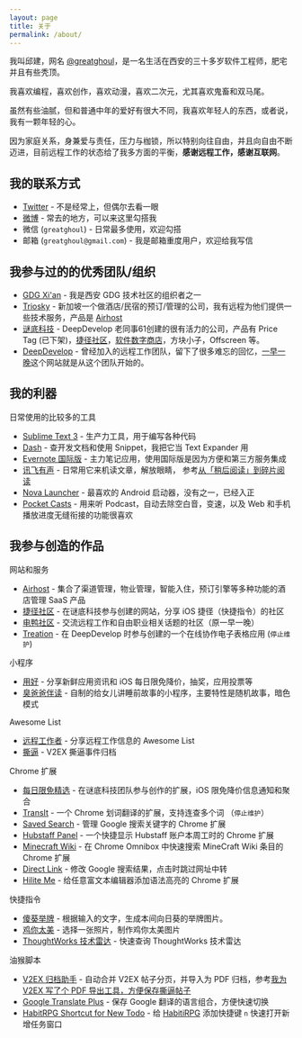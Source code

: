 ```yaml
---
layout: page
title: 关于
permalink: /about/
---
```


我叫邱建，网名 [@greatghoul](https://github.com/greatghoul)，是一名生活在西安的三十多岁软件工程师，肥宅并且有些秃顶。

我喜欢编程，喜欢创作，喜欢动漫，喜欢二次元，尤其喜欢鬼畜和双马尾。

虽然有些油腻，但和普通中年的爱好有很大不同，我喜欢年轻人的东西，或者说，我有一颗年轻的心。

因为家庭关系，身兼爱与责任，压力与枷锁，所以特别向往自由，并且向自由不断迈进，目前远程工作的状态给了我多方面的平衡，**感谢远程工作，感谢互联网**。

## 我的联系方式

* [Twitter](https://twitter.com/greatghoul) - 不是经常上，但偶尔去看一眼
* [微博](https://weibo.com/greatghoul) - 常去的地方，可以来这里勾搭我
* 微信 (`greatghoul`) - 日常最多使用，欢迎勾搭
* 邮箱 (`greatghoul@gmail.com`) - 我是邮箱重度用户，欢迎给我写信

## 我参与过的的优秀团队/组织

- [GDG Xi'an](http://gdgxian.org) - 我是西安 GDG 技术社区的组织者之一
- [Triosky](http://www.triosky.com/) - 新加坡一个做酒店/民宿的预订/管理的公司，我有远程为他们提供一些技术服务，产品是 [Airhost](https://cloud.airhost.co/)
- [谜底科技](http://www.miidii.tech/) - DeepDevelop 老同事61创建的很有活力的公司，产品有 Price Tag (已下架)，[捷径社区](http://sharecuts.cn)，[软件数字商店](https://h5.youzan.com/v2/showcase/homepage?alias=XqLRcsuYN3)，方块小子，Offscreen 等。
- [DeepDevelop](http://deepdevelop.com/) - 曾经加入的远程工作团队，留下了很多难忘的回忆，[一早一晚](https://3cwork.com/)这个网站就是从这个团队开始的。

## 我的利器

日常使用的比较多的工具

- [Sublime Text 3](https://www.sublimetext.com/) - 生产力工具，用于编写各种代码
- [Dash](https://kapeli.com/dash) - 查开发文档和使用 Snippet，我把它当 Text Expander 用
- [Evernote 国际版](https://evernote.com/) - 主力笔记应用，使用国际版是因为方便和第三方服务集成
- [讯飞有声](https://www.coolapk.com/apk/com.iflytek.readassistant) - 日常用它来机读文章，解放眼睛，
  参考[从「稍后阅读」到碎片阅读](https://github.com/greatghoul/profile/issues/14)
- [Nova Launcher](http://novalauncher.com/) - 最喜欢的 Android 启动器，没有之一，已经入正
- [Pocket Casts](https://www.pocketcasts.com/) - 用来听 Podcast，自动去除空白音，变速，以及 Web 
  和手机播放进度无缝衔接的功能很喜欢

## 我参与创造的作品

网站和服务

- [Airhost](https://airhost.sg/) - 集合了渠道管理，物业管理，智能入住，预订引擎等多种功能的酒店管理 SaaS 产品
- [捷径社区](https://sharecuts.cn/) - 在谜底科技参与创建的网站，分享 iOS 捷径（快捷指令）的社区 
- [电鸭社区](https://eleduck.com/) - 交流远程工作和自由职业相关话题的社区（原一早一晚） 
- [Treation](https://web.archive.org/web/20210619020936/https://treation.com/) - 在 DeepDevelop 时参与创建的一个在线协作电子表格应用 (`停止维护`) 

小程序

- [用好](https://minapp.com/miniapp/8386/) - 分享新鲜应用资讯和 iOS 每日限免降价，抽奖，应用投票等
- [臭爸爸伴读](https://minapp.com/miniapp/12213/) - 自制的给女儿讲睡前故事的小程序，主要特性是随机故事，暗色模式

Awesome List

- [远程工作者](https://github.com/greatghoul/remote-working) - 分享远程工作信息的 Awesome List
- [撕逼](https://github.com/greatghoul/sibi) - V2EX 撕逼事件归档

Chrome 扩展

- [每日限免精选](https://chrome.google.com/webstore/detail/%E6%AF%8F%E6%97%A5%E9%99%90%E5%85%8D%E7%B2%BE%E9%80%89/neambpcjkehpbfgkipkcaigkndfllgbh) - 在谜底科技团队参与创作的扩展，iOS 限免降价信息通知和聚合
- [TransIt](http://gdgxian.org/crx-transit/) - 一个 Chrome 划词翻译的扩展，支持连查多个词 （`停止维护`）
- [Saved Search](https://github.com/greatghoul/saved-search) - 管理 Google 搜索关键字的 Chrome 扩展
- [Hubstaff Panel](https://chrome.google.com/webstore/detail/adfckgelfokkfhhmofjokjopmaelmebl/publish-accepted?authuser=0&hl=en-US) - 一个快捷显示 Hubstaff 账户本周工时的 Chrome 扩展 
- [Minecraft Wiki](https://github.com/greatghoul/minecraft-wiki) - 在 Chrome Omnibox 中快速搜索 MineCraft Wiki 条目的 Chrome 扩展
- [Direct Link](https://github.com/GDG-Xian/crx-direct-link) - 修改 Google 搜索结果，点击时跳过网址中转
- [Hilite Me](https://github.com/GDG-Xian/crx-hiliteme) - 给任意富文本编辑器添加语法高亮的 Chrome 扩展

快捷指令

- [傻葵举牌](https://sharecuts.cn/shortcut/2515) - 根据输入的文字，生成本间向日葵的举牌图片。
- [鸡你太美](https://sharecuts.cn/shortcut/1805) - 选择一张照片，制作鸡你太美图片
- [ThoughtWorks 技术雷达](https://sharecuts.cn/shortcut/1294) - 快速查询 ThoughtWorks 技术雷达

油猴脚本

- [V2EX 归档助手](https://github.com/greatghoul/sibi/raw/master/tools/save-v2ex.user.js) - 自动合并 V2EX 帖子分页，并导入为 PDF 归档，参考[我为 V2EX 写了个 PDF 导出工具，方便保存撕逼帖子](https://github.com/greatghoul/profile/issues/17)
- [Google Translate Plus](https://openuserjs.org/scripts/greatghoul/Google_Translate_Plus) - 保存 Google 翻译的语言组合，方便快速切换
- [HabitRPG Shortcut for New Todo](https://openuserjs.org/scripts/greatghoul/HabitRPG_Shortcut_for_New_Todo) - 给 [HabitiRPG](http://habitica.com) 添加快捷键 `n` 快速打开新增任务窗口

